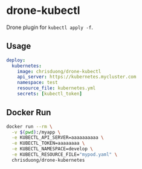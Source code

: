 # drone-kubectl

Drone plugin for `kubectl apply -f`.

## Usage

   ```yaml
   deploy:
     kubernetes:
       image: chrisduong/drone-kubectl
       api_server: https://kubernetes.mycluster.com
       namespace: test
       resource_file: kubernetes.yml
       secrets: [kubectl_token]
   ```

## Docker Run

```sh
docker run --rm \
  -v $(pwd):/myapp \
  -e KUBECTL_API_SERVER=aaaaaaaaaa \
  -e KUBECTL_TOKEN=aaaaaaaa \
  -e KUBECTL_NAMESPACE=develop \
  -e KUBECTL_RESOURCE_FILE="mypod.yaml" \
  chrisduong/drone-kubernetes
```